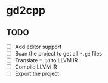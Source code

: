 # gd2cpp

## TODO
- [ ] Add editor support
- [ ] Scan the project to get all `*.gd` files
- [ ] Translate `*.gd` to LLVM IR
- [ ] Compile LLVM IR
- [ ] Export the project
